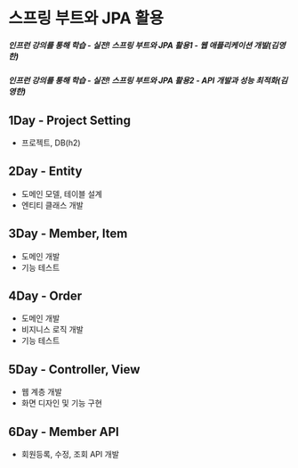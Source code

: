 # 스프링 부트와 JPA 활용
##### 인프런 강의를 통해 학습 - 실전! 스프링 부트와 JPA 활용1 - 웹 애플리케이션 개발(김영한)
##### 인프런 강의를 통해 학습 - 실전! 스프링 부트와 JPA 활용2 - API 개발과 성능 최적화(김영한)

## 1Day - Project Setting
  - 프로젝트, DB(h2)

## 2Day - Entity
  - 도메인 모델, 테이블 설계
  - 엔티티 클래스 개발
  
## 3Day - Member, Item
  - 도메인 개발
  - 기능 테스트

## 4Day - Order
  - 도메인 개발
  - 비지니스 로직 개발
  - 기능 테스트

## 5Day - Controller, View
  - 웹 계층 개발
  - 화면 디자인 및 기능 구현

## 6Day - Member API
  - 회원등록, 수정, 조회 API 개발
